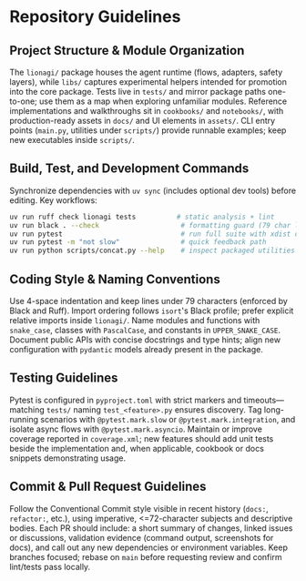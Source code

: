 # Repository Guidelines

## Project Structure & Module Organization
The `lionagi/` package houses the agent runtime (flows, adapters, safety layers), while `libs/` captures experimental helpers intended for promotion into the core package. Tests live in `tests/` and mirror package paths one-to-one; use them as a map when exploring unfamiliar modules. Reference implementations and walkthroughs sit in `cookbooks/` and `notebooks/`, with production-ready assets in `docs/` and UI elements in `assets/`. CLI entry points (`main.py`, utilities under `scripts/`) provide runnable examples; keep new executables inside `scripts/`.

## Build, Test, and Development Commands
Synchronize dependencies with `uv sync` (includes optional dev tools) before editing. Key workflows:

```bash
uv run ruff check lionagi tests          # static analysis + lint
uv run black . --check                    # formatting guard (79 char lines)
uv run pytest                             # run full suite with xdist defaults
uv run pytest -m "not slow"               # quick feedback path
uv run python scripts/concat.py --help    # inspect packaged utilities
```

## Coding Style & Naming Conventions
Use 4-space indentation and keep lines under 79 characters (enforced by Black and Ruff). Import ordering follows `isort`'s Black profile; prefer explicit relative imports inside `lionagi/`. Name modules and functions with `snake_case`, classes with `PascalCase`, and constants in `UPPER_SNAKE_CASE`. Document public APIs with concise docstrings and type hints; align new configuration with `pydantic` models already present in the package.

## Testing Guidelines
Pytest is configured in `pyproject.toml` with strict markers and timeouts—matching `tests/` naming `test_<feature>.py` ensures discovery. Tag long-running scenarios with `@pytest.mark.slow` or `@pytest.mark.integration`, and isolate async flows with `@pytest.mark.asyncio`. Maintain or improve coverage reported in `coverage.xml`; new features should add unit tests beside the implementation and, when applicable, cookbook or docs snippets demonstrating usage.

## Commit & Pull Request Guidelines
Follow the Conventional Commit style visible in recent history (`docs:`, `refactor:`, etc.), using imperative, <=72-character subjects and descriptive bodies. Each PR should include: a short summary of changes, linked issues or discussions, validation evidence (command output, screenshots for docs), and call out any new dependencies or environment variables. Keep branches focused; rebase on `main` before requesting review and confirm lint/tests pass locally.
